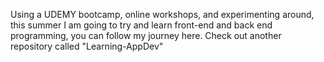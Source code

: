 Using a UDEMY bootcamp, online workshops, and experimenting around, this summer I am going to try and learn front-end and back end programming, you can follow my journey here. 
Check out another repository called "Learning-AppDev"

